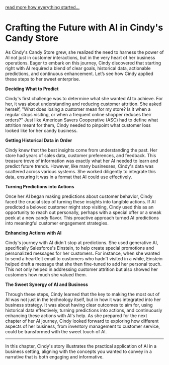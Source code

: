 
[read more how everything started...](/2024/01/04/Ingredients-of-Artificial-Intelligence.html)


# Crafting the Future with AI in Cindy's Candy Store

As Cindy's Candy Store grew, she realized the need to harness the power of AI not just in customer interactions, but in the very heart of her business operations. Eager to embark on this journey, Cindy discovered that starting right with AI required a blend of clear goals, historical data, actionable predictions, and continuous enhancement. Let’s see how Cindy applied these steps to her sweet enterprise.

**Deciding What to Predict**

Cindy's first challenge was to determine what she wanted AI to achieve. For her, it was about understanding and reducing customer attrition. She asked herself, "What does losing a customer mean for my store? Is it when a regular stops visiting, or when a frequent online shopper reduces their orders?" Just like American Savers Cooperative (ASC) had to define what attrition meant for them, Cindy needed to pinpoint what customer loss looked like for her candy business.

**Getting Historical Data in Order**

Cindy knew that the best insights come from understanding the past. Her store had years of sales data, customer preferences, and feedback. This treasure trove of information was exactly what her AI needed to learn and predict future trends. However, like many businesses, Cindy's data was scattered across various systems. She worked diligently to integrate this data, ensuring it was in a format that AI could use effectively.

**Turning Predictions into Actions**

Once her AI began making predictions about customer behavior, Cindy faced the crucial step of turning these insights into tangible actions. If AI predicted a beloved customer might stop visiting, Cindy used this as an opportunity to reach out personally, perhaps with a special offer or a sneak peek at a new candy flavor. This proactive approach turned AI predictions into meaningful customer engagement strategies.

**Enhancing Actions with AI**

Cindy's journey with AI didn't stop at predictions. She used generative AI, specifically Salesforce's Einstein, to help create special promotions and personalized messages for her customers. For instance, when she wanted to send a heartfelt email to customers who hadn't visited in a while, Einstein helped draft a message that she then fine-tuned to add her personal touch. This not only helped in addressing customer attrition but also showed her customers how much she valued them.

**The Sweet Synergy of AI and Business**

Through these steps, Cindy learned that the key to making the most out of AI was not just in the technology itself, but in how it was integrated into her business strategy. It was about having clear outcomes to aim for, using historical data effectively, turning predictions into actions, and continuously enhancing these actions with AI's help. As she prepared for the next chapter of her AI journey, Cindy looked forward to exploring how different aspects of her business, from inventory management to customer service, could be transformed with the sweet touch of AI.

---

In this chapter, Cindy's story illustrates the practical application of AI in a business setting, aligning with the concepts you wanted to convey in a narrative that is both engaging and informative.
